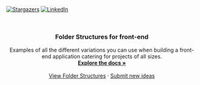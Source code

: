 <!-- PROJECT SHIELDS -->
<!--
*** I'm using markdown "reference style" links for readability.
*** Reference links are enclosed in brackets [ ] instead of parentheses ( ).
*** See the bottom of this document for the declaration of the reference variables
*** for contributors-url, forks-url, etc. This is an optional, concise syntax you may use.
*** https://www.markdownguide.org/basic-syntax/#reference-style-links
-->

[![Stargazers][stars-shield]][stars-url]
[![LinkedIn][linkedin-shield]][linkedin-url]



<!-- PROJECT LOGO -->
<br />
<p align="center">
  <h3 align="center">Folder Structures for front-end</h3>

  <p align="center">
    Examples of all the different variations you can use when building a front-end application catering for projects of all sizes.
    <br />
    <a href="https://github.com/tysonwolker/front-end-folder-structures"><strong>Explore the docs »</strong></a>
    <br />
    <br />
    <a href="https://github.com/tysonwolker/front-end-folder-structures">View Folder Structures</a>
    ·
    <a href="https://github.com/tysonwolker/front-end-folder-structures/issues">Submit new ideas</a>
  </p>
</p>

<!-- MARKDOWN LINKS & IMAGES -->
<!-- https://www.markdownguide.org/basic-syntax/#reference-style-links -->
[contributors-url]: https://github.com/tysonwolker/front-end-folder-structures/graphs/contributors
[forks-url]: https://github.com/tysonwolker/front-end-folder-structures/network/members
[stars-shield]: https://img.shields.io/github/stars/othneildrew/Best-README-Template.svg?style=for-the-badge
[stars-url]: https://github.com/tysonwolker/front-end-folder-structures/stargazers
[issues-url]: https://github.com/tysonwolker/front-end-folder-structures/issues
[license-url]: https://github.com/tysonwolker/front-end-folder-structures/blob/master/LICENSE.txt
[linkedin-shield]: https://img.shields.io/badge/-LinkedIn-black.svg?style=for-the-badge&logo=linkedin&colorB=555
[linkedin-url]: https://linkedin.com/in/tysonwolker